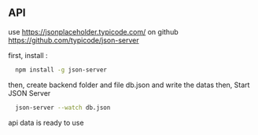 ## API
use https://jsonplaceholder.typicode.com/
on github https://github.com/typicode/json-server

first, install :
```bash
  npm install -g json-server
```
then, create backend folder and file db.json and write the datas
then, Start JSON Server
```bash
  json-server --watch db.json
```
api data is ready to use